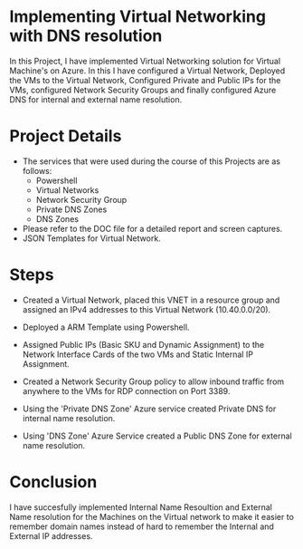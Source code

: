 # Implementing Virtual Networking with DNS resolution

In this Project, I have implemented Virtual Networking solution for Virtual Machine's on Azure. In this I have configured a Virtual Network, Deployed the VMs to the Virtual Network, Configured Private and Public IPs for the VMs, configured Network Security Groups and finally configured Azure DNS for internal and external name resolution.

# Project Details
 - The services that were used during the course of this Projects are as follows:
     - Powershell 
     - Virtual Networks
     - Network Security Group
     - Private DNS Zones
     - DNS Zones
- Please refer to the DOC file for a detailed report and screen captures.
- JSON Templates for Virtual Network.

# Steps

- Created a Virtual Network, placed this VNET in a resource group and assigned an IPv4 addresses to this Virtual Network (10.40.0.0/20). 

- Deployed a ARM Template using Powershell.

- Assigned Public IPs (Basic SKU and Dynamic Assignment) to the Network Interface Cards of the two VMs and Static Internal IP Assignment.

- Created a Network Security Group policy to allow inbound traffic from anywhere to the VMs for RDP connection on Port 3389.

- Using the 'Private DNS Zone' Azure service created Private DNS for internal name resolution. 

- Using 'DNS Zone' Azure Service created a Public DNS Zone for external name resolution. 
 

# Conclusion

I have succesfully implemented Internal Name Resoultion and External Name resolution for the Machines on the Virtual network to make it easier to remember domain names instead of hard to remember the Internal and External IP addresses.
